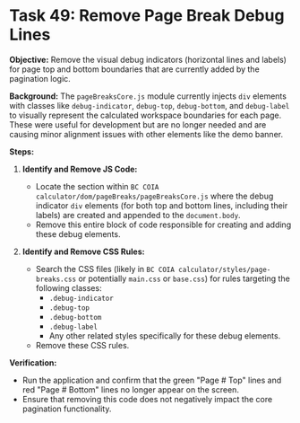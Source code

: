 # Task 49: Remove Page Break Debug Lines

**Objective:** Remove the visual debug indicators (horizontal lines and labels) for page top and bottom boundaries that are currently added by the pagination logic.

**Background:**
The `pageBreaksCore.js` module currently injects `div` elements with classes like `debug-indicator`, `debug-top`, `debug-bottom`, and `debug-label` to visually represent the calculated workspace boundaries for each page. These were useful for development but are no longer needed and are causing minor alignment issues with other elements like the demo banner.

**Steps:**

1.  **Identify and Remove JS Code:**
    *   Locate the section within `BC COIA calculator/dom/pageBreaks/pageBreaksCore.js` where the debug indicator `div` elements (for both top and bottom lines, including their labels) are created and appended to the `document.body`.
    *   Remove this entire block of code responsible for creating and adding these debug elements.

2.  **Identify and Remove CSS Rules:**
    *   Search the CSS files (likely in `BC COIA calculator/styles/page-breaks.css` or potentially `main.css` or `base.css`) for rules targeting the following classes:
        *   `.debug-indicator`
        *   `.debug-top`
        *   `.debug-bottom`
        *   `.debug-label`
        *   Any other related styles specifically for these debug elements.
    *   Remove these CSS rules.

**Verification:**

*   Run the application and confirm that the green "Page # Top" lines and red "Page # Bottom" lines no longer appear on the screen.
*   Ensure that removing this code does not negatively impact the core pagination functionality.
